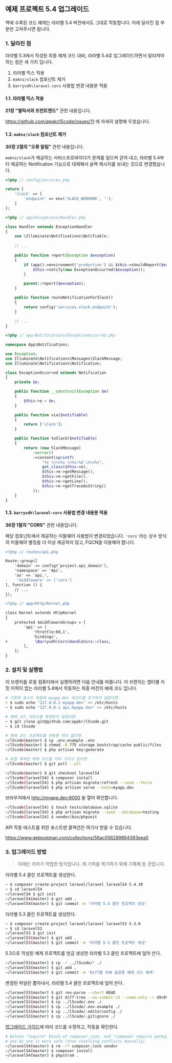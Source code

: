 ## 예제 프로젝트 5.4 업그레이드

책에 수록된 코드 예제는 라라벨 5.4 버전에서도 그대로 작동합니다. 아래 달라진 점 부분만 고쳐주시면 됩니다.

### 1. 달라진 점

라라벨 5.3에서 작성된 최종 예제 코드 대비, 라라벨 5.4로 업그레이드하면서 달라져야 하는 점은 세 가지 입니다.

1. 라라벨 믹스 적용
2. `maknz/slack` 컴포넌트 제거
3. `barryvdh\laravel-cors` 사용법 변경 내용분 적용 

#### 1.1. 라라벨 믹스 적용

**21장 "엘릭서와 프런트엔드"** 관련 내용입니다. 

https://github.com/appkr/l5code/issues/11 에 자세히 설명해 두었습니다.

#### 1.2. `maknz/slack` 컴포넌트 제거

**30장 2절의 "오류 알림"** 관련 내용입니다. 

`maknz/slack`가 제공하는 서비스프로바이더가 문제를 일으켜 걷어 내고, 라라벨 5.4부터 제공하는 Notification 기능으로 대체해서 슬랙 메시지를 보내는 것으로 변경했습니다.

```php
<?php // config/services.php

return [
    'slack' => [
        'endpoint' => env('SLACK_WEBHOOK', ''),
    ]
];
```

```php
<?php // app/Exceptions/Handler.php

class Handler extends ExceptionHandler
{
    use \Illuminate\Notifications\Notifiable;
    
    // ...
    
    public function report(Exception $exception)
    {
        if (app()->environment('production') && $this->shouldReport($exception)) {
            $this->notify(new ExceptionOccurred($exception));
        }

        parent::report($exception);
    }

    public function routeNotificationForSlack()
    {
        return config('services.slack.endpoint');
    }
    
    // ...
}
```

```php
<?php // app/Notifications/ExceptionOccurred.php

namespace App\Notifications;

use Exception;
use Illuminate\Notifications\Messages\SlackMessage;
use Illuminate\Notifications\Notification;

class ExceptionOccurred extends Notification
{
    private $e;

    public function __construct(Exception $e)
    {
        $this->e = $e;
    }

    public function via($notifiable)
    {
        return ['slack'];
    }

    public function toSlack($notifiable)
    {
        return (new SlackMessage)
            ->error()
            ->content(sprintf(
                "%s \n\n%s \n%s:%d \n\n%s",
                get_class($this->e),
                $this->e->getMessage(),
                $this->e->getFile(),
                $this->e->getLine(),
                $this->e->getTraceAsString()
            ));
    }
}
```

#### 1.3. `barryvdh\laravel-cors` 사용법 변경 내용분 적용 

**36장 1절의 "CORS"** 관련 내용입니다.

해당 컴포넌트에서 제공하는 미들웨어 사용법이 변경되었습니다. `'cors'`라는 상수 방식의 미들웨어 별칭을 더 이상 제공하지 않고, FQCN을 이용해야 합니다.

```diff
<?php // routes/api.php

Route::group([
    'domain' => config('project.api_domain'),
    'namespace' => 'Api',
    'as' => 'api.',
-    'middleware' => ['cors']
], function () {
    // ...
});
```

```diff
<?php // app/Http/Kernel.php

class Kernel extends HttpKernel
{
    protected $middlewareGroups = [
        'api' => [
            'throttle:60,1',
            'bindings',
+            \Barryvdh\Cors\HandleCors::class,
        ],
    ];
}
```

### 2. 설치 및 실행법

이 브랜치를 로컬 컴퓨터에서 실행하려면 다음 안내를 따릅니다. 이 브랜치는 챕터별 커밋 이력이 없는 라라벨 5.4에서 작동하는 최종 버전의 예제 코드 입니다.

```bash
# 기존에 호스트 파일에 myapp.dev 레코드를 추가하지 않았다면. 
~ $ sudo echo "127.0.0.1 myapp.dev" >> /etc/hosts
~ $ sudo echo "127.0.0.1 api.myapp.dev" >> /etc/hosts

# 예제 코드 저장소를 복제하지 않았다면.
~ $ git clone git@github.com:appkr/l5code.git
~ $ cd l5code

# 예제 코드 프로젝트를 셋팅한 적이 없다면.
~/l5code(master) $ cp .env.example .env
~/l5code(master) $ chmod -R 775 storage bootstrap/cache public/files
~/l5code(master) $ php artisan key:generate

# 로컬 복제된 예제 코드를 이미 가지고 있다면.
~/l5code(master) $ git pull --all

~/l5code(master) $ git checkout laravel54
~/l5code(laravel54) $ composer install
~/l5code(laravel54) $ php artisan migrate:refresh --seed --force
~/l5code(laravel54) $ php artisan serve --host=myapp.dev
```

브라우저에서 http://myapp.dev:8000 을 열어 확인합니다.

```bash
~/l5code(laravel54) $ touch tests/database.sqlite
~/l5code(laravel54) $ php artisan migrate --seed --database=testing
~/l5code(laravel54) $ vendor/bin/phpunit
```

API 작동 테스트를 위한 포스트맨 콜렉션은 여기서 받을 수 있습니다.

https://www.getpostman.com/collections/56ac056289864393eea5

### 3. 업그레이드 방법

> 아래는 저자가 작업한 방식입니다. 제 기억을 복기하기 위해 기록해 둔 것입니다.

라라벨 5.4 클린 프로젝트를 생성한다.

```bash
~ $ composer create-project laravel/laravel laravel54 5.4.30
~ $ cd laravel54
~/laravel54 $ git init
~/laravel54(master) $ git add .
~/laravel54(master) $ git commit -m '라라벨 5.4 클린 프로젝트 생성'
```

라라벨 5.3 클린 프로젝트를 생성한다.

```bash
~ $ composer create-project laravel/laravel laravel53 5.3.0
~ $ cd laravel53
~/laravel53 $ git init
~/laravel53(master) $ git add .
~/laravel53(master) $ git commit -m '라라벨 5.3 클린 프로젝트 생성'
```

5.3으로 작성된 예제 프로젝트를 방금 생성한 라라벨 5.3 클린 프로젝트에 덮어 쓴다.

```bash
~/laravel53(master) $ cp -r ../l5code/* ./
~/laravel53(master) $ git add .
~/laravel53(master) $ git commit -m 'Diff를 위해 출판용 예제 코드 복제'
```

변경된 파일만 뽑아내서, 라라벨 5.4 클린 프로젝트에 덮어 쓴다.

```bash
~/laravel53(master) $ git rev-parse --short HEAD
~/laravel53(master) $ git diff-tree --no-commit-id --name-only -r d9c6942 | xargs -I{} rsync -R {} ../laravel54
~/laravel53(master) $ cp ../l5code/.env ./
~/laravel53(master) $ cp ../l5code/.env.example ./
~/laravel53(master) $ cp ../l5code/.editorconfig ./
~/laravel53(master) $ cp ../l5code/.gitignore ./
```

[업그레이드 가이드](https://laravel.com/docs/5.4/upgrade)에 따라 코드를 수정하고, 작동을 확인한다.

```bash
# Delete "require" block of composer.json, and "composer require package" 
# one by one is more safe (than resolving conflicts manually)
~/laravel54(master) $ rm -rf composer.lock vendor
~/laravel54(master) $ composer install
~/laravel54(master) $ phpstrom .
```
